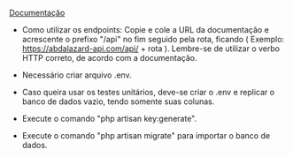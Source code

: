 [Documentação](https://abdalazard-api.com/)


* Como utilizar os endpoints:
    Copie e cole a URL da documentação e acrescente o prefixo "/api" no fim seguido pela rota, ficando ( Exemplo: https://abdalazard-api.com/api/ + rota ). Lembre-se de utilizar o verbo HTTP correto, de acordo com a documentação.

- Necessário criar arquivo .env.

- Caso queira usar os testes unitários, deve-se criar o .env e replicar o banco de dados vazio, tendo somente suas colunas.

- Execute o comando "php artisan key:generate".

- Execute o comando "php artisan migrate" para importar o banco de dados.
